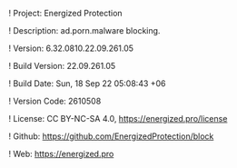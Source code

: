 ! Project: Energized Protection

! Description: ad.porn.malware blocking.

! Version: 6.32.0810.22.09.261.05

! Build Version: 22.09.261.05

! Build Date: Sun, 18 Sep 22 05:08:43 +06

! Version Code: 2610508

! License: CC BY-NC-SA 4.0, https://energized.pro/license

! Github: https://github.com/EnergizedProtection/block

! Web: https://energized.pro
